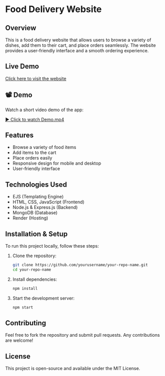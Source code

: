 # Food Delivery Website

## Overview
This is a food delivery website that allows users to browse a variety of dishes, add them to their cart, and place orders seamlessly. The website provides a user-friendly interface and a smooth ordering experience.

## Live Demo
[Click here to visit the website](https://food-delivery-4-sw7y.onrender.com/)

## 📽️ Demo

Watch a short video demo of the app:

[▶️ Click to watch Demo.mp4](assests/Demo.mp4)





## Features
- Browse a variety of food items
- Add items to the cart
- Place orders easily
- Responsive design for mobile and desktop
- User-friendly interface

## Technologies Used
- EJS (Templating Engine)
- HTML, CSS, JavaScript (Frontend)
- Node.js & Express.js (Backend)
- MongoDB (Database)
- Render (Hosting)

## Installation & Setup
To run this project locally, follow these steps:

1. Clone the repository:
   ```sh
   git clone https://github.com/yourusername/your-repo-name.git
   cd your-repo-name
   ```
2. Install dependencies:
   ```sh
   npm install
   ```
3. Start the development server:
   ```sh
   npm start
   ```

## Contributing
Feel free to fork the repository and submit pull requests. Any contributions are welcome!

## License
This project is open-source and available under the MIT License.

